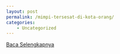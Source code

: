 ```yaml
---
layout: post
permalink: /mimpi-tersesat-di-kota-orang/
categories:
    - Uncategorized
---
```


[Baca Selengkapnya](/05)